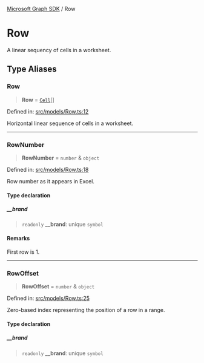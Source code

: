 [Microsoft Graph SDK](README.md) / Row

# Row

A linear sequency of cells in a worksheet.

## Type Aliases

### Row

> **Row** = [`Cell`](Cell.md#cell)[]

Defined in: [src/models/Row.ts:12](https://github.com/Future-Secure-AI/microsoft-graph/blob/main/src/models/Row.ts#L12)

Horizontal linear sequence of cells in a worksheet.

***

### RowNumber

> **RowNumber** = `number` & `object`

Defined in: [src/models/Row.ts:18](https://github.com/Future-Secure-AI/microsoft-graph/blob/main/src/models/Row.ts#L18)

Row number as it appears in Excel.

#### Type declaration

##### \_\_brand

> `readonly` **\_\_brand**: unique `symbol`

#### Remarks

First row is 1.

***

### RowOffset

> **RowOffset** = `number` & `object`

Defined in: [src/models/Row.ts:25](https://github.com/Future-Secure-AI/microsoft-graph/blob/main/src/models/Row.ts#L25)

Zero-based index representing the position of a row in a range.

#### Type declaration

##### \_\_brand

> `readonly` **\_\_brand**: unique `symbol`
